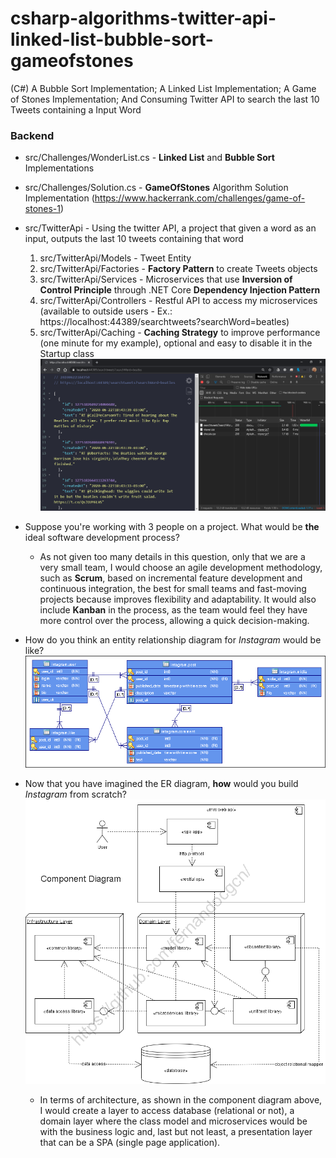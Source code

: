 # csharp-algorithms-twitter-api-linked-list-bubble-sort-gameofstones
(C#) A Bubble Sort Implementation; A Linked List Implementation; A Game of Stones Implementation; And Consuming Twitter API to search the last 10 Tweets containing a Input Word

### Backend

* src/Challenges/WonderList.cs - **Linked List** and **Bubble Sort** Implementations

* src/Challenges/Solution.cs - **GameOfStones** Algorithm Solution Implementation (https://www.hackerrank.com/challenges/game-of-stones-1)

* src/TwitterApi - Using the twitter API, a project that given a word as an input, outputs the last 10 tweets containing that word
    1. src/TwitterApi/Models - Tweet Entity
    2. src/TwitterApi/Factories - **Factory Pattern** to create Tweets objects
    3. src/TwitterApi/Services - Microservices that use **Inversion of Control Principle** through .NET Core **Dependency Injection Pattern**
    4. src/TwitterApi/Controllers - Restful API to access my microservices (available to outside users - Ex.: https://localhost:44389/searchtweets?searchWord=beatles)
    5. src/TwitterApi/Caching - **Caching Strategy** to improve performance (one minute for my example), optional and easy to disable it in the Startup class
![](/misc/tweets-screenshot.png "Retrieved Tweets Screenshot")

- Suppose you're working with 3 people on a project. What would be **the** ideal software development process?
    - As not given too many details in this question, only that we are a very small team, I would choose an agile development methodology, such as **Scrum**, based on incremental feature development and continuous integration, the best for small teams and fast-moving projects because improves flexibility and adaptability. It would also include **Kanban** in the process, as the team would feel they have more control over the process, allowing a quick decision-making.

- How do you think an entity relationship diagram for _Instagram_ would be like?
![](/misc/InstagramERD.png "It's an initial scratch!")

- Now that you have imagined the ER diagram, **how** would you build _Instagram_ from scratch?
![](/misc/InstagramCD.png)
    - In terms of architecture, as shown in the component diagram above, I would create a layer to access database (relational or not), a domain layer where the class model and microservices would be with the business logic and, last but not least, a presentation layer that can be a SPA (single page application).
